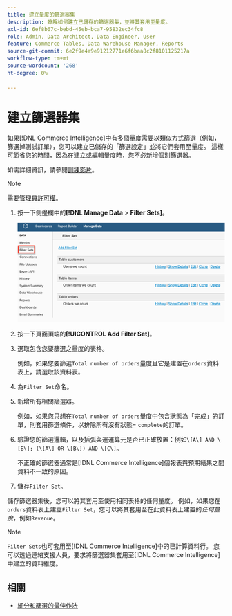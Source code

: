 ```yaml
---
title: 建立量度的篩選器集
description: 瞭解如何建立已儲存的篩選器集，並將其套用至量度。
exl-id: 6ef8b67c-bebd-45eb-bca7-95832ec34fc8
role: Admin, Data Architect, Data Engineer, User
feature: Commerce Tables, Data Warehouse Manager, Reports
source-git-commit: 6e2f9e4a9e91212771e6f6baa8c2f8101125217a
workflow-type: tm+mt
source-wordcount: '268'
ht-degree: 0%

---
```


# 建立篩選器集

如果[!DNL Commerce Intelligence]中有多個量度需要以類似方式篩選（例如，篩選掉測試訂單），您可以建立已儲存的「篩選設定」並將它們套用至量度。 這樣可節省您的時間，因為在建立或編輯量度時，您不必新增個別篩選器。

如需詳細資訊，請參閱[訓練影片](https://experienceleague.adobe.com/docs/commerce-knowledge-base/kb/how-to/mbi-training-video-filter-sets.html)。

>[!NOTE]
>
>需要[管理員許可權](../../administrator/user-management/user-management.md)。

1. 按一下側邊欄中的&#x200B;**[!DNL Manage Data** > **Filter Sets]**。

   ![](../../assets/create-filter-sets.png)

1. 按一下頁面頂端的&#x200B;**[!UICONTROL Add Filter Set]**。

1. 選取包含您要篩選之量度的表格。

   例如，如果您要篩選`Total number of orders`量度且它是建置在`orders`資料表上，請選取該資料表。

1. 為`Filter Set`命名。

1. 新增所有相關篩選器。

   例如，如果您只想在`Total number of orders`量度中包含狀態為「完成」的訂單，則套用篩選條件，以排除所有沒有狀態= `complete`的訂單。

1. 驗證您的篩選邏輯，以及括弧與運運算元是否已正確放置：例如`\[A\] AND \[B\]; (\[A\] OR \[B\]) AND \[C\]`。

   不正確的篩選器通常是[!DNL Commerce Intelligence]個報表與預期結果之間資料不一致的原因。

1. 儲存`Filter Set`。

儲存篩選器集後，您可以將其套用至使用相同表格的任何量度。 例如，如果您在`orders`資料表上建立`Filter Set`，您可以將其套用至在此資料表上建置的&#x200B;*任何量度*，例如`Revenue`。

>[!NOTE]
>
>`Filter Sets`也可套用至[!DNL Commerce Intelligence]中的已計算資料行。 您可以透過連絡支援人員，要求將篩選器集套用至[!DNL Commerce Intelligence]中建立的資料維度。

## 相關

* [細分和篩選的最佳作法](../../best-practices/segment-filter.md)
